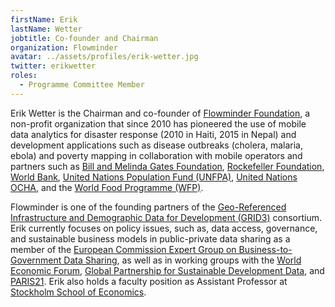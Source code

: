 ```yaml
---
firstName: Erik
lastName: Wetter
jobtitle: Co-founder and Chairman
organization: Flowminder
avatar: ../assets/profiles/erik-wetter.jpg
twitter: erikwetter
roles:
  - Programme Committee Member
---
```


Erik Wetter is the Chairman and co-founder of [Flowminder Foundation](https://web.flowminder.org/), a non-profit organization that since 2010 has pioneered the use of mobile data analytics for disaster response (2010 in Haiti, 2015 in Nepal) and development applications such as disease outbreaks (cholera, malaria, ebola) and poverty mapping in collaboration with mobile operators and partners such as [Bill and Melinda Gates Foundation](https://www.gatesfoundation.org/), [Rockefeller Foundation](https://www.rockefellerfoundation.org/), [World Bank](https://www.worldbank.org/), [United Nations Population Fund (UNFPA)](https://www.unfpa.org/), [United Nations OCHA](https://www.unocha.org/), and the [World Food Programme (WFP)](https://www.wfp.org/).

Flowminder is one of the founding partners of the [Geo-Referenced Infrastructure and Demographic Data for Development (GRID3)](https://www.grid3.org/) consortium. Erik currently focuses on policy issues, such as, data access, governance, and sustainable business models in public-private data sharing as a member of the [European Commission Expert Group on Business-to-Government Data Sharing](https://ec.europa.eu/digital-single-market/en/news/commission-appoints-expert-group-business-government-data-sharing), as well as in working groups with the [World Economic Forum](https://www.weforum.org/), [Global Partnership for Sustainable Development Data](http://www.data4sdgs.org/), and [PARIS21](https://paris21.org/). Erik also holds a faculty position as Assistant Professor at [Stockholm School of Economics](https://www.hhs.se/).
